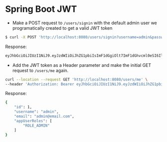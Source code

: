 # Spring Boot JWT

- Make a POST request to `/users/signin` with the default admin user we programatically created to get a valid JWT token

```sh
$ curl -X POST 'http://localhost:8080/users/signin?username=admin&password=admin'
```
Response:

```sh
eyJhbGciOiJIUzI1NiJ9.eyJzdWIiOiJhZG1pbiIsImF1dGgiOlt7ImF1dGhvcml0eSI6IlJPTEVfQURNSU4ifV0sImlhdCI6MTY1NzY0MzAyNiwiZXhwIjoxNjU3NjQ2NjI2fQ.95rFZ9tsyNLN3ZFCVoN12-xjAv0sUf3OfJZpRscQlro
```


- Add the JWT token as a Header parameter and make the initial GET request to `/users/me` again.

```sh
curl --location --request GET 'http://localhost:8080/users/me' \
--header 'Authorization: Bearer eyJhbGciOiJIUzI1NiJ9.eyJzdWIiOiJhZG1pbiIsImF1dGgiOlt7ImF1dGhvcml0eSI6IlJPTEVfQURNSU4ifV0sImlhdCI6MTY1NzY0MzAyNiwiZXhwIjoxNjU3NjQ2NjI2fQ.95rFZ9tsyNLN3ZFCVoN12-xjAv0sUf3OfJZpRscQlro'
```

Response:

```sh
{
    "id": 1,
    "username": "admin",
    "email": "admin@email.com",
    "appUserRoles": [
        "ROLE_ADMIN"
    ]
}
```
